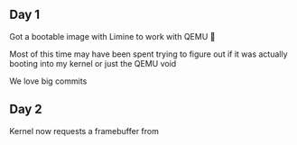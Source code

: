 ## Day 1

Got a bootable image with Limine to work with QEMU 🦀

Most of this time may have been spent trying to figure out if it was actually booting into my kernel or just the QEMU void

We love big commits

## Day 2

Kernel now requests a framebuffer from 